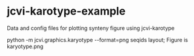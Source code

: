 # jcvi-karotype-example
Data and config files for plotting synteny figure using jcvi-karotype

python -m jcvi.graphics.karyotype --format=png seqids layout; 
Figure is karyotype.png
